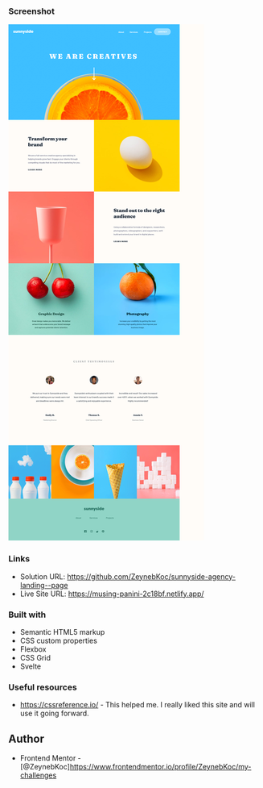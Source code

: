 ### Screenshot
![](./public/screenshots/screenshot.png)


### Links
- Solution URL: https://github.com/ZeynebKoc/sunnyside-agency-landing--page
- Live Site URL: https://musing-panini-2c18bf.netlify.app/


### Built with
- Semantic HTML5 markup
- CSS custom properties
- Flexbox
- CSS Grid
- Svelte

### Useful resources
- https://cssreference.io/ - This helped me. I really liked this site and will use it going forward.


## Author
- Frontend Mentor - [@ZeynebKoc]https://www.frontendmentor.io/profile/ZeynebKoc/my-challenges